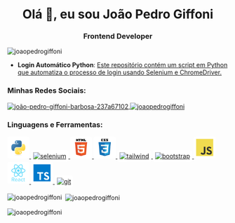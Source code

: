 <h1 align="center">Olá 👋, eu sou João Pedro Giffoni</h1>
<h3 align="center">Frontend Developer</h3>

<p align="left">
  <img src="https://komarev.com/ghpvc/?username=joaopedrogiffoni&label=Profile%20views&color=0e75b6&style=flat" alt="joaopedrogiffoni" />
</p>

- **Login Automático Python**: [Este repositório contém um script em Python que automatiza o processo de login usando Selenium e ChromeDriver.](https://github.com/JoaoPedroGiffoni/Login-Automatico-Python)

<h3 align="left">Minhas Redes Sociais:</h3>
<p align="left">
  <a href="https://linkedin.com/in/joão-pedro-giffoni-barbosa-237a67102" target="blank">
    <img align="center" src="https://raw.githubusercontent.com/rahuldkjain/github-profile-readme-generator/master/src/images/icons/Social/linked-in-alt.svg" alt="joão-pedro-giffoni-barbosa-237a67102" height="30" width="40" />
  </a>
  <a href="https://instagram.com/joaopedrogiffoni" target="blank">
    <img align="center" src="https://raw.githubusercontent.com/rahuldkjain/github-profile-readme-generator/master/src/images/icons/Social/instagram.svg" alt="joaopedrogiffoni" height="30" width="40" />
  </a>
</p>

<h3 align="left">Linguagens e Ferramentas:</h3>
<p align="left">
  <a href="https://www.python.org" target="_blank" rel="noreferrer">
    <img src="https://raw.githubusercontent.com/devicons/devicon/master/icons/python/python-original.svg" alt="python" width="40" height="40" style="background-color:white; padding:5px; border-radius:5px;" />
  </a>
  <a href="https://www.selenium.dev" target="_blank" rel="noreferrer">
    <img src="https://raw.githubusercontent.com/detain/svg-logos/780f25886640cef088af994181646db2f6b1a3f8/svg/selenium-logo.svg" alt="selenium" width="40" height="40" style="background-color:white; padding:5px; border-radius:5px;" />
  </a>
  <a href="https://www.w3.org/html/" target="_blank" rel="noreferrer">
    <img src="https://raw.githubusercontent.com/devicons/devicon/master/icons/html5/html5-original-wordmark.svg" alt="html5" width="40" height="40" style="background-color:white; padding:5px; border-radius:5px;" />
  </a>
  <a href="https://www.w3schools.com/css/" target="_blank" rel="noreferrer">
    <img src="https://raw.githubusercontent.com/devicons/devicon/master/icons/css3/css3-original-wordmark.svg" alt="css3" width="40" height="40" style="background-color:white; padding:5px; border-radius:5px;" />
  </a>
  <a href="https://tailwindcss.com/" target="_blank" rel="noreferrer">
    <img src="https://www.vectorlogo.zone/logos/tailwindcss/tailwindcss-icon.svg" alt="tailwind" width="40" height="40" style="background-color:white; padding:5px; border-radius:5px;" />
  </a>
  <a href="https://getbootstrap.com" target="_blank" rel="noreferrer">
    <img src="https://download.logo.wine/logo/Bootstrap_(front-end_framework)/Bootstrap_(front-end_framework)-Logo.wine.png" alt="bootstrap" width="50" height="40" style="background-color:white; padding:5px; border-radius:5px;" />
  </a>
  <a href="https://developer.mozilla.org/en-US/docs/Web/JavaScript" target="_blank" rel="noreferrer">
    <img src="https://raw.githubusercontent.com/devicons/devicon/master/icons/javascript/javascript-original.svg" alt="javascript" width="40" height="40" style="background-color:white; padding:5px; border-radius:5px;" />
  </a>
  <a href="https://reactjs.org/" target="_blank" rel="noreferrer">
    <img src="https://raw.githubusercontent.com/devicons/devicon/master/icons/react/react-original-wordmark.svg" alt="react" width="40" height="40" style="background-color:white; padding:5px; border-radius:5px;" />
  </a>
  <a href="https://www.typescriptlang.org/" target="_blank" rel="noreferrer">
    <img src="https://raw.githubusercontent.com/devicons/devicon/master/icons/typescript/typescript-original.svg" alt="typescript" width="40" height="40" style="background-color:white; padding:5px; border-radius:5px;" />
  </a>
  <a href="https://git-scm.com/" target="_blank" rel="noreferrer">
    <img src="https://www.vectorlogo.zone/logos/git-scm/git-scm-icon.svg" alt="git" width="40" height="40" style="background-color:white; padding:5px; border-radius:5px;" />
  </a>
</p>

<p>
  <img align="left" src="https://github-readme-stats.vercel.app/api/top-langs?username=joaopedrogiffoni&show_icons=true&locale=en&layout=compact" alt="joaopedrogiffoni" />
</p>

<p>&nbsp;
  <img align="center" src="https://github-readme-stats.vercel.app/api?username=joaopedrogiffoni&show_icons=true&locale=en" alt="joaopedrogiffoni" />
</p>

<p>
  <img align="center" src="https://github-readme-streak-stats.herokuapp.com/?user=joaopedrogiffoni&" alt="joaopedrogiffoni" />
</p>
